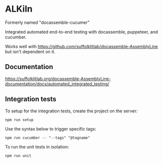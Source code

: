 # ALKiln

Formerly named "docassemble-cucumer"

Integrated automated end-to-end testing with docassemble, puppeteer, and cucumber.

Works well with https://github.com/suffolklitlab/docassemble-AssemblyLine but isn't
dependent on it.

## Documentation

https://suffolklitlab.org/docassemble-AssemblyLine-documentation/docs/automated_integrated_testing/

## Integration tests
To setup for the integration tests, create the project on the server:
```
npm run setup
```

Use the syntax below to trigger specific tags:
```
npm run cucumber -- "--tags" "@tagname"
```

To run the unit tests in isolation:
```
npm run unit
```
